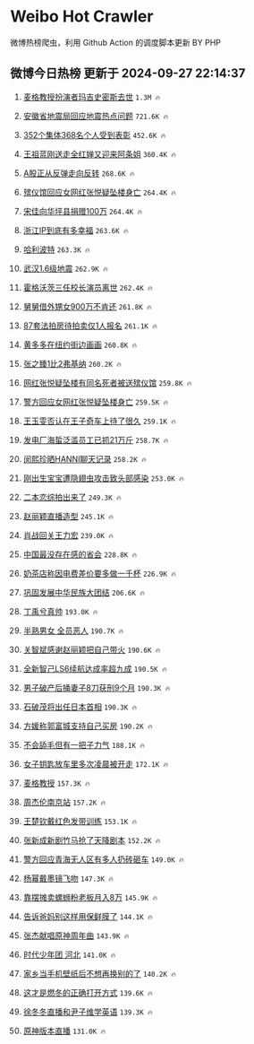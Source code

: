 # Weibo Hot Crawler 



微博热榜爬虫，利用 Github Action 的调度脚本更新 BY PHP 


## 微博今日热榜 更新于 2024-09-27 22:14:37 
1. [麦格教授扮演者玛吉史密斯去世](https://s.weibo.com/weibo?q=%E9%BA%A6%E6%A0%BC%E6%95%99%E6%8E%88%E6%89%AE%E6%BC%94%E8%80%85%E7%8E%9B%E5%90%89%E5%8F%B2%E5%AF%86%E6%96%AF%E5%8E%BB%E4%B8%96&t=31&band_rank=1&Refer=top) `1.3M 🔥` 

1. [安徽省地震局回应地震热点问题](https://s.weibo.com/weibo?q=%23%E5%AE%89%E5%BE%BD%E7%9C%81%E5%9C%B0%E9%9C%87%E5%B1%80%E5%9B%9E%E5%BA%94%E5%9C%B0%E9%9C%87%E7%83%AD%E7%82%B9%E9%97%AE%E9%A2%98%23&t=31&band_rank=2&Refer=top) `721.6K 🔥` 

1. [352个集体368名个人受到表彰](https://s.weibo.com/weibo?q=%23352%E4%B8%AA%E9%9B%86%E4%BD%93368%E5%90%8D%E4%B8%AA%E4%BA%BA%E5%8F%97%E5%88%B0%E8%A1%A8%E5%BD%B0%23&t=31&band_rank=3&Refer=top) `452.6K 🔥` 

1. [王祖蓝刚送走全红婵又迎来阿条姐](https://s.weibo.com/weibo?q=%E7%8E%8B%E7%A5%96%E8%93%9D%E5%88%9A%E9%80%81%E8%B5%B0%E5%85%A8%E7%BA%A2%E5%A9%B5%E5%8F%88%E8%BF%8E%E6%9D%A5%E9%98%BF%E6%9D%A1%E5%A7%90&t=31&band_rank=4&Refer=top) `360.4K 🔥` 

1. [A股正从反弹走向反转](https://s.weibo.com/weibo?q=%23A%E8%82%A1%E6%AD%A3%E4%BB%8E%E5%8F%8D%E5%BC%B9%E8%B5%B0%E5%90%91%E5%8F%8D%E8%BD%AC%23&t=31&band_rank=5&Refer=top) `268.6K 🔥` 

1. [殡仪馆回应女网红张悦疑坠楼身亡](https://s.weibo.com/weibo?q=%23%E6%AE%A1%E4%BB%AA%E9%A6%86%E5%9B%9E%E5%BA%94%E5%A5%B3%E7%BD%91%E7%BA%A2%E5%BC%A0%E6%82%A6%E7%96%91%E5%9D%A0%E6%A5%BC%E8%BA%AB%E4%BA%A1%23&t=31&band_rank=6&Refer=top) `264.4K 🔥` 

1. [宋佳向华坪县捐赠100万](https://s.weibo.com/weibo?q=%23%E5%AE%8B%E4%BD%B3%E5%90%91%E5%8D%8E%E5%9D%AA%E5%8E%BF%E6%8D%90%E8%B5%A0100%E4%B8%87%23&t=31&band_rank=7&Refer=top) `264.4K 🔥` 

1. [浙江IP到底有多幸福](https://s.weibo.com/weibo?q=%23%E6%B5%99%E6%B1%9FIP%E5%88%B0%E5%BA%95%E6%9C%89%E5%A4%9A%E5%B9%B8%E7%A6%8F%23&t=31&band_rank=8&Refer=top) `263.6K 🔥` 

1. [哈利波特](https://s.weibo.com/weibo?q=%E5%93%88%E5%88%A9%E6%B3%A2%E7%89%B9&t=31&band_rank=9&Refer=top) `263.3K 🔥` 

1. [武汉1.6级地震](https://s.weibo.com/weibo?q=%23%E6%AD%A6%E6%B1%891.6%E7%BA%A7%E5%9C%B0%E9%9C%87%23&t=31&band_rank=10&Refer=top) `262.9K 🔥` 

1. [霍格沃茨三任校长演员离世](https://s.weibo.com/weibo?q=%E9%9C%8D%E6%A0%BC%E6%B2%83%E8%8C%A8%E4%B8%89%E4%BB%BB%E6%A0%A1%E9%95%BF%E6%BC%94%E5%91%98%E7%A6%BB%E4%B8%96&t=31&band_rank=11&Refer=top) `262.4K 🔥` 

1. [舅舅借外甥女900万不肯还](https://s.weibo.com/weibo?q=%23%E8%88%85%E8%88%85%E5%80%9F%E5%A4%96%E7%94%A5%E5%A5%B3900%E4%B8%87%E4%B8%8D%E8%82%AF%E8%BF%98%23&t=31&band_rank=12&Refer=top) `261.8K 🔥` 

1. [87套法拍房待拍卖仅1人报名](https://s.weibo.com/weibo?q=%2387%E5%A5%97%E6%B3%95%E6%8B%8D%E6%88%BF%E5%BE%85%E6%8B%8D%E5%8D%96%E4%BB%851%E4%BA%BA%E6%8A%A5%E5%90%8D%23&t=31&band_rank=13&Refer=top) `261.1K 🔥` 

1. [黄多多在纽约街边画画](https://s.weibo.com/weibo?q=%23%E9%BB%84%E5%A4%9A%E5%A4%9A%E5%9C%A8%E7%BA%BD%E7%BA%A6%E8%A1%97%E8%BE%B9%E7%94%BB%E7%94%BB%23&t=31&band_rank=14&Refer=top) `260.8K 🔥` 

1. [张之臻1比2弗基纳](https://s.weibo.com/weibo?q=%23%E5%BC%A0%E4%B9%8B%E8%87%BB1%E6%AF%942%E5%BC%97%E5%9F%BA%E7%BA%B3%23&t=31&band_rank=15&Refer=top) `260.2K 🔥` 

1. [网红张悦疑坠楼有同名死者被送殡仪馆](https://s.weibo.com/weibo?q=%23%E7%BD%91%E7%BA%A2%E5%BC%A0%E6%82%A6%E7%96%91%E5%9D%A0%E6%A5%BC%E6%9C%89%E5%90%8C%E5%90%8D%E6%AD%BB%E8%80%85%E8%A2%AB%E9%80%81%E6%AE%A1%E4%BB%AA%E9%A6%86%23&t=31&band_rank=16&Refer=top) `259.8K 🔥` 

1. [警方回应女网红张悦疑坠楼身亡](https://s.weibo.com/weibo?q=%23%E8%AD%A6%E6%96%B9%E5%9B%9E%E5%BA%94%E5%A5%B3%E7%BD%91%E7%BA%A2%E5%BC%A0%E6%82%A6%E7%96%91%E5%9D%A0%E6%A5%BC%E8%BA%AB%E4%BA%A1%23&t=31&band_rank=17&Refer=top) `259.5K 🔥` 

1. [王玉雯否认在王子奇车上待了很久](https://s.weibo.com/weibo?q=%23%E7%8E%8B%E7%8E%89%E9%9B%AF%E5%90%A6%E8%AE%A4%E5%9C%A8%E7%8E%8B%E5%AD%90%E5%A5%87%E8%BD%A6%E4%B8%8A%E5%BE%85%E4%BA%86%E5%BE%88%E4%B9%85%23&t=31&band_rank=18&Refer=top) `259.1K 🔥` 

1. [发电厂海蜇泛滥员工已抓21万斤](https://s.weibo.com/weibo?q=%23%E5%8F%91%E7%94%B5%E5%8E%82%E6%B5%B7%E8%9C%87%E6%B3%9B%E6%BB%A5%E5%91%98%E5%B7%A5%E5%B7%B2%E6%8A%9321%E4%B8%87%E6%96%A4%23&t=31&band_rank=19&Refer=top) `258.7K 🔥` 

1. [闵熙珍晒HANNI聊天记录](https://s.weibo.com/weibo?q=%23%E9%97%B5%E7%86%99%E7%8F%8D%E6%99%92HANNI%E8%81%8A%E5%A4%A9%E8%AE%B0%E5%BD%95%23&t=31&band_rank=20&Refer=top) `258.2K 🔥` 

1. [刚出生宝宝遭隐翅虫攻击致头部感染](https://s.weibo.com/weibo?q=%23%E5%88%9A%E5%87%BA%E7%94%9F%E5%AE%9D%E5%AE%9D%E9%81%AD%E9%9A%90%E7%BF%85%E8%99%AB%E6%94%BB%E5%87%BB%E8%87%B4%E5%A4%B4%E9%83%A8%E6%84%9F%E6%9F%93%23&t=31&band_rank=21&Refer=top) `253.0K 🔥` 

1. [二本恋综拍出来了](https://s.weibo.com/weibo?q=%E4%BA%8C%E6%9C%AC%E6%81%8B%E7%BB%BC%E6%8B%8D%E5%87%BA%E6%9D%A5%E4%BA%86&t=31&band_rank=22&Refer=top) `249.3K 🔥` 

1. [赵丽颖直播造型](https://s.weibo.com/weibo?q=%E8%B5%B5%E4%B8%BD%E9%A2%96%E7%9B%B4%E6%92%AD%E9%80%A0%E5%9E%8B&t=31&band_rank=23&Refer=top) `245.1K 🔥` 

1. [肖战回关王力宏](https://s.weibo.com/weibo?q=%23%E8%82%96%E6%88%98%E5%9B%9E%E5%85%B3%E7%8E%8B%E5%8A%9B%E5%AE%8F%23&t=31&band_rank=24&Refer=top) `239.0K 🔥` 

1. [中国最没存在感的省会](https://s.weibo.com/weibo?q=%23%E4%B8%AD%E5%9B%BD%E6%9C%80%E6%B2%A1%E5%AD%98%E5%9C%A8%E6%84%9F%E7%9A%84%E7%9C%81%E4%BC%9A%23&t=31&band_rank=25&Refer=top) `228.8K 🔥` 

1. [奶茶店称因电费差价要多做一千杯](https://s.weibo.com/weibo?q=%23%E5%A5%B6%E8%8C%B6%E5%BA%97%E7%A7%B0%E5%9B%A0%E7%94%B5%E8%B4%B9%E5%B7%AE%E4%BB%B7%E8%A6%81%E5%A4%9A%E5%81%9A%E4%B8%80%E5%8D%83%E6%9D%AF%23&t=31&band_rank=26&Refer=top) `226.9K 🔥` 

1. [巩固发展中华民族大团结](https://s.weibo.com/weibo?q=%23%E5%B7%A9%E5%9B%BA%E5%8F%91%E5%B1%95%E4%B8%AD%E5%8D%8E%E6%B0%91%E6%97%8F%E5%A4%A7%E5%9B%A2%E7%BB%93%23&t=31&band_rank=27&Refer=top) `206.6K 🔥` 

1. [丁禹兮真帅](https://s.weibo.com/weibo?q=%E4%B8%81%E7%A6%B9%E5%85%AE%E7%9C%9F%E5%B8%85&t=31&band_rank=28&Refer=top) `193.0K 🔥` 

1. [半熟男女 全员恶人](https://s.weibo.com/weibo?q=%E5%8D%8A%E7%86%9F%E7%94%B7%E5%A5%B3%20%E5%85%A8%E5%91%98%E6%81%B6%E4%BA%BA&t=31&band_rank=29&Refer=top) `190.7K 🔥` 

1. [关智斌感谢赵丽颖把自己带火](https://s.weibo.com/weibo?q=%E5%85%B3%E6%99%BA%E6%96%8C%E6%84%9F%E8%B0%A2%E8%B5%B5%E4%B8%BD%E9%A2%96%E6%8A%8A%E8%87%AA%E5%B7%B1%E5%B8%A6%E7%81%AB&t=31&band_rank=30&Refer=top) `190.6K 🔥` 

1. [全新智己LS6续航达成率超九成](https://s.weibo.com/weibo?q=%23%E5%85%A8%E6%96%B0%E6%99%BA%E5%B7%B1LS6%E7%BB%AD%E8%88%AA%E8%BE%BE%E6%88%90%E7%8E%87%E8%B6%85%E4%B9%9D%E6%88%90%23&t=31&band_rank=31&Refer=top) `190.5K 🔥` 

1. [男子破产后捅妻子8刀获刑9个月](https://s.weibo.com/weibo?q=%23%E7%94%B7%E5%AD%90%E7%A0%B4%E4%BA%A7%E5%90%8E%E6%8D%85%E5%A6%BB%E5%AD%908%E5%88%80%E8%8E%B7%E5%88%919%E4%B8%AA%E6%9C%88%23&t=31&band_rank=32&Refer=top) `190.3K 🔥` 

1. [石破茂将出任日本首相](https://s.weibo.com/weibo?q=%23%E7%9F%B3%E7%A0%B4%E8%8C%82%E5%B0%86%E5%87%BA%E4%BB%BB%E6%97%A5%E6%9C%AC%E9%A6%96%E7%9B%B8%23&t=31&band_rank=33&Refer=top) `190.3K 🔥` 

1. [方媛称郭富城支持自己买房](https://s.weibo.com/weibo?q=%23%E6%96%B9%E5%AA%9B%E7%A7%B0%E9%83%AD%E5%AF%8C%E5%9F%8E%E6%94%AF%E6%8C%81%E8%87%AA%E5%B7%B1%E4%B9%B0%E6%88%BF%23&t=31&band_rank=34&Refer=top) `190.2K 🔥` 

1. [不会舔毛但有一把子力气](https://s.weibo.com/weibo?q=%E4%B8%8D%E4%BC%9A%E8%88%94%E6%AF%9B%E4%BD%86%E6%9C%89%E4%B8%80%E6%8A%8A%E5%AD%90%E5%8A%9B%E6%B0%94&t=31&band_rank=35&Refer=top) `188.1K 🔥` 

1. [女子钥匙放车里多次凌晨被开走](https://s.weibo.com/weibo?q=%23%E5%A5%B3%E5%AD%90%E9%92%A5%E5%8C%99%E6%94%BE%E8%BD%A6%E9%87%8C%E5%A4%9A%E6%AC%A1%E5%87%8C%E6%99%A8%E8%A2%AB%E5%BC%80%E8%B5%B0%23&t=31&band_rank=36&Refer=top) `172.1K 🔥` 

1. [麦格教授](https://s.weibo.com/weibo?q=%E9%BA%A6%E6%A0%BC%E6%95%99%E6%8E%88&t=31&band_rank=37&Refer=top) `157.3K 🔥` 

1. [周杰伦南京站](https://s.weibo.com/weibo?q=%E5%91%A8%E6%9D%B0%E4%BC%A6%E5%8D%97%E4%BA%AC%E7%AB%99&t=31&band_rank=38&Refer=top) `157.2K 🔥` 

1. [王楚钦戴红色发带训练](https://s.weibo.com/weibo?q=%23%E7%8E%8B%E6%A5%9A%E9%92%A6%E6%88%B4%E7%BA%A2%E8%89%B2%E5%8F%91%E5%B8%A6%E8%AE%AD%E7%BB%83%23&t=31&band_rank=39&Refer=top) `153.1K 🔥` 

1. [张新成新剧竹马抢了天降剧本](https://s.weibo.com/weibo?q=%E5%BC%A0%E6%96%B0%E6%88%90%E6%96%B0%E5%89%A7%E7%AB%B9%E9%A9%AC%E6%8A%A2%E4%BA%86%E5%A4%A9%E9%99%8D%E5%89%A7%E6%9C%AC&t=31&band_rank=40&Refer=top) `152.2K 🔥` 

1. [警方回应青海无人区有多人扔砖砸车](https://s.weibo.com/weibo?q=%23%E8%AD%A6%E6%96%B9%E5%9B%9E%E5%BA%94%E9%9D%92%E6%B5%B7%E6%97%A0%E4%BA%BA%E5%8C%BA%E6%9C%89%E5%A4%9A%E4%BA%BA%E6%89%94%E7%A0%96%E7%A0%B8%E8%BD%A6%23&t=31&band_rank=41&Refer=top) `149.0K 🔥` 

1. [杨幂戴墨镜飞吻](https://s.weibo.com/weibo?q=%23%E6%9D%A8%E5%B9%82%E6%88%B4%E5%A2%A8%E9%95%9C%E9%A3%9E%E5%90%BB%23&t=31&band_rank=42&Refer=top) `147.3K 🔥` 

1. [靠摆摊卖螺蛳粉老板月入8万](https://s.weibo.com/weibo?q=%23%E9%9D%A0%E6%91%86%E6%91%8A%E5%8D%96%E8%9E%BA%E8%9B%B3%E7%B2%89%E8%80%81%E6%9D%BF%E6%9C%88%E5%85%A58%E4%B8%87%23&t=31&band_rank=43&Refer=top) `145.9K 🔥` 

1. [告诉爸妈别这样用保鲜膜了](https://s.weibo.com/weibo?q=%23%E5%91%8A%E8%AF%89%E7%88%B8%E5%A6%88%E5%88%AB%E8%BF%99%E6%A0%B7%E7%94%A8%E4%BF%9D%E9%B2%9C%E8%86%9C%E4%BA%86%23&t=31&band_rank=44&Refer=top) `144.1K 🔥` 

1. [张杰献唱原神周年曲](https://s.weibo.com/weibo?q=%23%E5%BC%A0%E6%9D%B0%E7%8C%AE%E5%94%B1%E5%8E%9F%E7%A5%9E%E5%91%A8%E5%B9%B4%E6%9B%B2%23&t=31&band_rank=45&Refer=top) `143.9K 🔥` 

1. [时代少年团 河北](https://s.weibo.com/weibo?q=%E6%97%B6%E4%BB%A3%E5%B0%91%E5%B9%B4%E5%9B%A2%20%E6%B2%B3%E5%8C%97&t=31&band_rank=46&Refer=top) `141.0K 🔥` 

1. [家乡当手机壁纸后不想再换别的了](https://s.weibo.com/weibo?q=%23%E5%AE%B6%E4%B9%A1%E5%BD%93%E6%89%8B%E6%9C%BA%E5%A3%81%E7%BA%B8%E5%90%8E%E4%B8%8D%E6%83%B3%E5%86%8D%E6%8D%A2%E5%88%AB%E7%9A%84%E4%BA%86%23&t=31&band_rank=47&Refer=top) `140.2K 🔥` 

1. [这才是燃冬的正确打开方式](https://s.weibo.com/weibo?q=%E8%BF%99%E6%89%8D%E6%98%AF%E7%87%83%E5%86%AC%E7%9A%84%E6%AD%A3%E7%A1%AE%E6%89%93%E5%BC%80%E6%96%B9%E5%BC%8F&t=31&band_rank=48&Refer=top) `139.6K 🔥` 

1. [徐冬冬直播和尹子维学英语](https://s.weibo.com/weibo?q=%E5%BE%90%E5%86%AC%E5%86%AC%E7%9B%B4%E6%92%AD%E5%92%8C%E5%B0%B9%E5%AD%90%E7%BB%B4%E5%AD%A6%E8%8B%B1%E8%AF%AD&t=31&band_rank=49&Refer=top) `139.3K 🔥` 

1. [原神版本直播](https://s.weibo.com/weibo?q=%E5%8E%9F%E7%A5%9E%E7%89%88%E6%9C%AC%E7%9B%B4%E6%92%AD&t=31&band_rank=50&Refer=top) `131.0K 🔥` 

